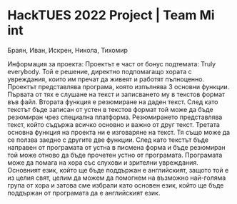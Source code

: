 # HackTUES 2022 Project | Team Mi int



Браян, Иван, Искрен, Никола, Тихомир


Информация за проекта:
Проектът е част от бонус подтемата: Truly everybody. Той е решение, директно подпомагащо хората с увреждания, които им пречат да живеят и работят пълноценно. Проектът представлява програма, която изпълнява 3 основни функции. Първата от тях е слушане на текст и записването му в текстов формат във файл. Втората функция е резюмиране на даден текст. След като текстът бъде записан от устен в текстов формат той може да бъде резюмиран чрез специална платформа. Резюмирането представлява текст, който съдържа всичко основно и важно от друг текст. Третата основна функция на проекта ни е изговаряне на текст. Тя също може да се ползва заедно с другите две функции. След като текстът бъде направен от програмата от устна в писмена форма и бъде резюмиран той може отново да бъде прочетен устно от програмата. Програмата може да помага на хора със слухови и зрителни увреждания. Основният език, който ще бъде поддържан е английският, защото той е из целия свят, целим да можем да помогнем на възможно най-голяма група от хора и затова сме избрали като основен език, който ще бъде поддържан от програмата да е английският език.
